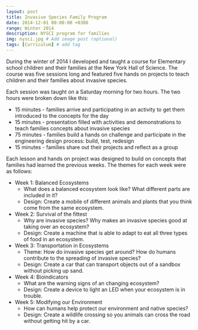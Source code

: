 ```yaml
---
layout: post
title: Invasive Species Family Program
date: 2014-12-01 00:00:00 +0300
range: Winter 2014
description: NYSCI program for families
img: nysci.jpg # Add image post (optional)
tags: [Curriculum] # add tag
---
```

During the winter of 2014 I developed and taught a course for Elementary school children and their families at the New York Hall of Science. The course was five sessions long and featured five hands on projects to teach children and their families about invasive species.

Each session was taught on a Saturday morning for two hours. The two hours were broken down like this:

* 15 minutes - families arrive and participating in an activity to get them introduced to the concepts for the day
* 15 minutes - presentation filled with activities and demonstrations to teach families concepts about invasive species
* 75 minutes - families build a hands on challenge and participate in the engineering design process: build, test, redesign
* 15 minutes - families share out their projects and reflect as a group

Each lesson and hands on project was designed to build on concepts that families had learned the previous weeks. The themes for each week were as follows:

* Week 1: Balanced Ecosystems
  * What does a balanced ecosystem look like? What different parts are included in it?
  * Design: Create a mobile of different animals and plants that you think come from the same ecosystem.
* Week 2: Survival of the fittest
  * Why are invasive species? Why makes an invasive species good at taking over an ecosystem?
  * Design: Create a machine that is able to adapt to eat all three types of food in an ecosystem.
* Week 3: Transportation in Ecosystems
  * Theme: How do invasive species get around? How do humans contribute to the spreading of invasive species?
  * Design: Create a car that can transport objects out of a sandbox without picking up sand.
* Week 4: Bioindicators
  * What are the warning signs of an changing ecosystem?
  * Design: Create a device to light an LED when your ecosystem is in trouble.
* Week 5: Modifying our Environment
  * How can humans help protect our environment and native species?
  * Design: Create a wildlife crossing so you animals can cross the road without getting hit by a car.